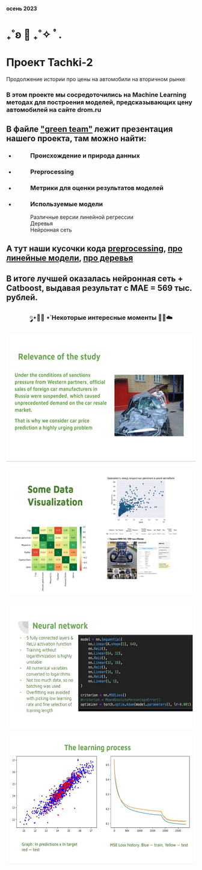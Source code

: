 #### осень 2023

# ₊˚ʚ 🐍 ₊˚✧ ﾟ.
# Проект Tachki-2
Продолжение истории про цены на автомобили на вторичном рынке


### В этом проекте мы сосредоточились на Machine Learning методах для построения моделей, предсказывающих цену автомобилей на сайте drom.ru

## В файле <a href="https://github.com/marianek26/Tachki-2/blob/main/green%20team.pdf" target="_blank">"green team"</a> лежит презентация нашего проекта, там можно найти:
<ul>
 <dl>
   
###    <li> <dd>Происхождение и природа данных</dd> </li>
###    <li> <dd>Preprocessing</dd> </li>
###    <li> <dd>Метрики для оценки результатов моделей</dd> </li>
###    <li> <dd>Используемые модели</dd> </li>
<dl>
      <dd>Различные версии линейной регрессии</dd>
      <dd>Деревья</dd>
      <dd>Нейронная сеть</dd>
</dl>
 <dl>
</ul>
  
## А тут наши кусочки кода <a href="https://github.com/marianek26/Tachki-2/blob/main/more%20processing-2.ipynb" target="_blank">preprocessing</a>, <a href="https://github.com/marianek26/Tachki-2/blob/main/Linear.ipynb" target="_blank">про линейные модели</a>, <a href="https://github.com/marianek26/Tachki-2/blob/main/Forest.ipynb" target="_blank">про деревья</a>
## В итоге лучшей оказалась нейронная сеть + Catboost, выдавая результат с MAE = 569 тыс. рублей. 



### <p align="center"> ༘⋆🌷💭 ⋆˙Некоторые интересные моменты 🌼🌿☁️</p>
<p align="center"> <img src=4.jpg width=600 height=340> </p>
<p align="center"><img src=3.jpg width=600 height=340> </p>
<p align="center"><img src=2.jpg width=600 height=340> </p>
<p align="center"><img src=1.jpg width=600 height=340> </p>
